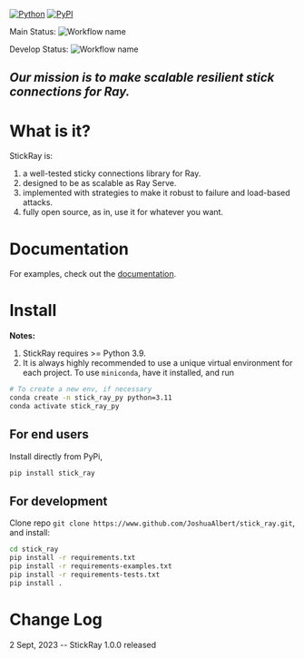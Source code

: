 [![Python](https://img.shields.io/pypi/pyversions/stick_ray.svg)](https://badge.fury.io/py/stick_ray)
[![PyPI](https://badge.fury.io/py/stick_ray.svg)](https://badge.fury.io/py/stick_ray)

Main
Status: ![Workflow name](https://github.com/JoshuaAlbert/stick_ray/actions/workflows/unittests.yml/badge.svg?branch=main)

Develop
Status: ![Workflow name](https://github.com/JoshuaAlbert/stick_ray/actions/workflows/unittests.yml/badge.svg?branch=develop)

## _Our mission is to make scalable resilient stick connections for Ray._

# What is it?

StickRay is:

1) a well-tested sticky connections library for Ray.
2) designed to be as scalable as Ray Serve.
3) implemented with strategies to make it robust to failure and load-based attacks.
4) fully open source, as in, use it for whatever you want.

# Documentation

For examples, check out the [documentation](https://stickray.readthedocs.io/).

# Install

**Notes:**

1. StickRay requires >= Python 3.9.
2. It is always highly recommended to use a unique virtual environment for each project.
   To use `miniconda`, have it installed, and run

```bash
# To create a new env, if necessary
conda create -n stick_ray_py python=3.11
conda activate stick_ray_py
```

## For end users

Install directly from PyPi,

```bash
pip install stick_ray
```

## For development

Clone repo `git clone https://www.github.com/JoshuaAlbert/stick_ray.git`, and install:

```bash
cd stick_ray
pip install -r requirements.txt
pip install -r requirements-examples.txt
pip install -r requirements-tests.txt
pip install .
```
# Change Log

2 Sept, 2023 -- StickRay 1.0.0 released
